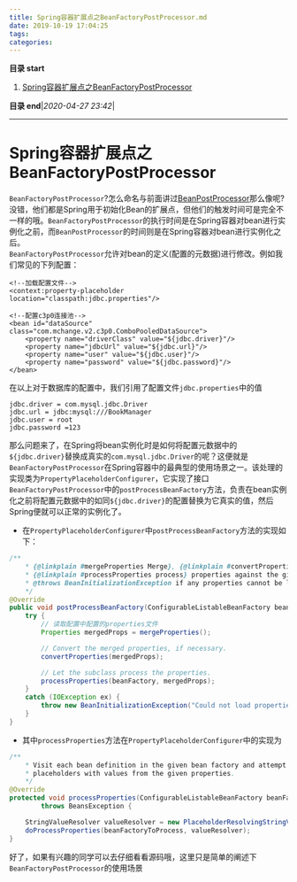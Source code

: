 ```yaml
---
title: Spring容器扩展点之BeanFactoryPostProcessor.md
date: 2019-10-19 17:04:25
tags: 
categories: 
---
```


**目录 start**

1. [Spring容器扩展点之BeanFactoryPostProcessor](#spring容器扩展点之beanfactorypostprocessor)

**目录 end**|_2020-04-27 23:42_|
****************************************
# Spring容器扩展点之BeanFactoryPostProcessor

`BeanFactoryPostProcessor`?怎么命名与前面讲过[BeanPostProcessor](https://github.com/dragonhht/Notes/blob/master/Java/Spring%E5%AE%B9%E5%99%A8%E6%89%A9%E5%B1%95%E7%82%B9%E4%B9%8BBeanPostProcessor.md)那么像呢?  
没错，他们都是Spring用于初始化Bean的扩展点，但他们的触发时间可是完全不一样的哦。`BeanFactoryPostProcessor`的执行时间是在Spring容器对bean进行实例化之前，而`BeanPostProcessor`的时间则是在Spring容器对bean进行实例化之后。  
`BeanFactoryPostProcessor`允许对bean的定义(配置的元数据)进行修改。例如我们常见的下列配置：

```
<!--加载配置文件-->
<context:property-placeholder        location="classpath:jdbc.properties"/>

<!--配置c3p0连接池-->
<bean id="dataSource" class="com.mchange.v2.c3p0.ComboPooledDataSource">
    <property name="driverClass" value="${jdbc.driver}"/>
    <property name="jdbcUrl" value="${jdbc.url}"/>
    <property name="user" value="${jdbc.user}"/>
    <property name="password" value="${jdbc.password}"/>
</bean>
```

在以上对于数据库的配置中，我们引用了配置文件`jdbc.properties`中的值

```
jdbc.driver = com.mysql.jdbc.Driver
jdbc.url = jdbc:mysql:///BookManager
jdbc.user = root
jdbc.password =123
```

那么问题来了，在Spring将bean实例化时是如何将配置元数据中的`${jdbc.driver}`替换成真实的`com.mysql.jdbc.Driver`的呢？这便就是`BeanFactoryPostProcessor`在Spring容器中的最典型的使用场景之一。该处理的实现类为`PropertyPlaceholderConfigurer`，它实现了接口`BeanFactoryPostProcessor`中的`postProcessBeanFactory`方法，负责在bean实例化之前将配置元数据中的如同`${jdbc.driver}`的配置替换为它真实的值，然后Spring便就可以正常的实例化了。  

-   在`PropertyPlaceholderConfigurer`中`postProcessBeanFactory`方法的实现如下：

```java
/**
    * {@linkplain #mergeProperties Merge}, {@linkplain #convertProperties convert} and
    * {@linkplain #processProperties process} properties against the given bean factory.
    * @throws BeanInitializationException if any properties cannot be loaded
    */
@Override
public void postProcessBeanFactory(ConfigurableListableBeanFactory beanFactory) throws BeansException {
    try {
        // 读取配置中配置的properties文件
        Properties mergedProps = mergeProperties();

        // Convert the merged properties, if necessary.
        convertProperties(mergedProps);

        // Let the subclass process the properties.
        processProperties(beanFactory, mergedProps);
    }
    catch (IOException ex) {
        throw new BeanInitializationException("Could not load properties", ex);
    }
}
```

-   其中`processProperties`方法在`PropertyPlaceholderConfigurer`中的实现为

```java
/**
    * Visit each bean definition in the given bean factory and attempt to replace ${...} property
    * placeholders with values from the given properties.
    */
@Override
protected void processProperties(ConfigurableListableBeanFactory beanFactoryToProcess, Properties props)
        throws BeansException {

    StringValueResolver valueResolver = new PlaceholderResolvingStringValueResolver(props);
    doProcessProperties(beanFactoryToProcess, valueResolver);
}
```

好了，如果有兴趣的同学可以去仔细看看源码哦，这里只是简单的阐述下`BeanFactoryPostProcessor`的使用场景
